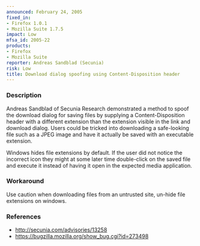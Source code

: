```yaml
---
announced: February 24, 2005
fixed_in:
- Firefox 1.0.1
- Mozilla Suite 1.7.5
impact: Low
mfsa_id: 2005-22
products:
- Firefox
- Mozilla Suite
reporter: Andreas Sandblad (Secunia)
risk: Low
title: Download dialog spoofing using Content-Disposition header
---
```


<h3>Description</h3>

<p>Andreas Sandblad of Secunia Research demonstrated a method to spoof the
download dialog for saving files by supplying a Content-Disposition header
with a different extension than the extension visible in the link and
download dialog. Users could be tricked into downloading a safe-looking file
such as a JPEG image and have it actually be saved with
an executable extension.</p>

<p>Windows hides file extensions by default. If the user did not notice the
incorrect icon they might at some later time double-click on the saved
file and execute it instead of having it open in the expected media
application.</p>

<h3>Workaround</h3>

<p>Use caution when downloading files from an untrusted site, un-hide file
extensions on windows.</p>

<h3>References</h3>

<ul>
<li><a class="ex-ref" href="http://secunia.com/advisories/13258"> http://secunia.com/advisories/13258</a></li>
<li><a href="https://bugzilla.mozilla.org/show_bug.cgi?id=273498">
https://bugzilla.mozilla.org/show_bug.cgi?id=273498</a></li>
</ul>



